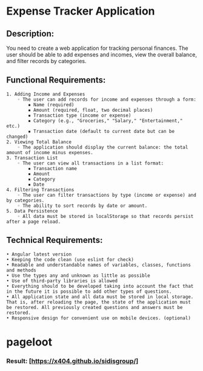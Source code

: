 # Expense Tracker Application

## Description:
You need to create a web application for tracking personal finances. The user should be able to add expenses and incomes, view the overall balance, and filter records by categories.
## Functional Requirements:
    1. Adding Income and Expenses 
        ◦ The user can add records for income and expenses through a form: 
            ▪ Name (required) 
            ▪ Amount (required, float, two decimal places) 
            ▪ Transaction type (income or expense) 
            ▪ Category (e.g., "Groceries," "Salary," "Entertainment," etc.) 
            ▪ Transaction date (default to current date but can be changed) 
    2. Viewing Total Balance 
        ◦ The application should display the current balance: the total amount of income minus expenses. 
    3. Transaction List 
        ◦ The user can view all transactions in a list format: 
            ▪ Transaction name 
            ▪ Amount 
            ▪ Category 
            ▪ Date 
    4. Filtering Transactions 
        ◦ The user can filter transactions by type (income or expense) and by categories. 
        ◦ The ability to sort records by date or amount. 
    5. Data Persistence 
        ◦ All data must be stored in localStorage so that records persist after a page reload. 

## Technical Requirements:
    • Angular latest version 
    • Keeping the code clean (use eslint for check) 
    • Readable and understandable names of variables, classes, functions and methods 
    • Use the types any and unknown as little as possible 
    • Use of third-party libraries is allowed 
    • Everything should to be developed taking into account the fact that in the future it is possible to add other types of questions. 
    • All application state and all data must be stored in local storage. That is, after reloading the page, the state of the application must be restored. All previously created questions and answers must be restored. 
    • Responsive design for convenient use on mobile devices. (optional) 
# pageloot 

### Result: [https://x404.github.io/sidisgroup/]
